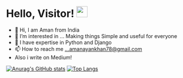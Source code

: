 # Hello, Visitor! <img src="https://raw.githubusercontent.com/MartinHeinz/MartinHeinz/master/wave.gif" width="30px">


- 👋 Hi, I am Aman from India
- 👀 I’m interested in ... Making things Simple and useful for everyone
- 🌱 I have expertise in Python and Django
- 📫 How to reach me ...amanayankhan78@gmail.com
- Also i write on Medium!


[![Anurag's GitHub stats](https://github-readme-stats.vercel.app/api?username=amanadastra&show_icons=true&theme=radical)](https://github.com/anuraghazra/github-readme-stats)
[![Top Langs](https://github-readme-stats.vercel.app/api/top-langs/?username=amanadastra)](https://github.com/anuraghazra/github-readme-stats)

<!---
AmanAdastra/AmanAdastra is a ✨ special ✨ repository because its `README.md` (this file) appears on your GitHub profile.
You can click the Preview link to take a look at your changes.
--->
